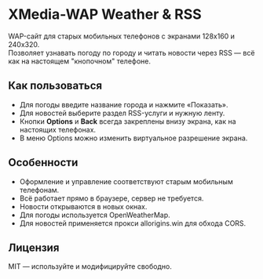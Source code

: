 # XMedia-WAP Weather & RSS

WAP-сайт для старых мобильных телефонов с экранами 128x160 и 240x320.  
Позволяет узнавать погоду по городу и читать новости через RSS — всё как на настоящем "кнопочном" телефоне.

## Как пользоваться

- Для погоды введите название города и нажмите «Показать».
- Для новостей выберите раздел RSS-услуги и нужную ленту.
- Кнопки **Options** и **Back** всегда закреплены внизу экрана, как на настоящих телефонах.
- В меню Options можно изменить виртуальное разрешение экрана.

## Особенности

- Оформление и управление соответствуют старым мобильным телефонам.
- Всё работает прямо в браузере, сервер не требуется.
- Новости открываются в новых окнах.
- Для погоды используется OpenWeatherMap.
- Для новостей применяется прокси allorigins.win для обхода CORS.

## Лицензия

MIT — используйте и модифицируйте свободно.
